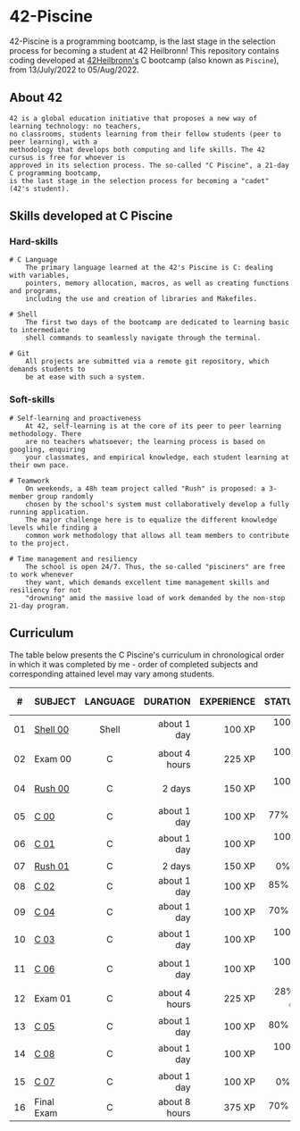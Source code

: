 # 42-Piscine
42-Piscine is a programming bootcamp, is the last stage in the selection process for becoming a student at 42 Heilbronn!
This repository contains coding developed at [42Heilbronn's](https://www.42heilbronn.de/) C bootcamp (also known as `Piscine`), from 13/July/2022 to 05/Aug/2022.

## About 42

	42 is a global education initiative that proposes a new way of learning technology: no teachers,
	no classrooms, students learning from their fellow students (peer to peer learning), with a
	methodology that develops both computing and life skills. The 42 cursus is free for whoever is
	approved in its selection process. The so-called "C Piscine", a 21-day C programming bootcamp,
	is the last stage in the selection process for becoming a "cadet" (42's student).

## Skills developed at C Piscine

### Hard-skills
	# C Language
		The primary language learned at the 42's Piscine is C: dealing with variables,
		pointers, memory allocation, macros, as well as creating functions and programs,
		including the use and creation of libraries and Makefiles.

	# Shell
		The first two days of the bootcamp are dedicated to learning basic to intermediate
		shell commands to seamlessly navigate through the terminal.

	# Git
		All projects are submitted via a remote git repository, which demands students to
		be at ease with such a system.

### Soft-skills
	# Self-learning and proactiveness
		At 42, self-learning is at the core of its peer to peer learning methodology. There
		are no teachers whatsoever; the learning process is based on googling, enquiring
		your classmates, and empirical knowledge, each student learning at their own pace.

	# Teamwork
		On weekends, a 48h team project called "Rush" is proposed: a 3-member group randomly
		chosen by the school's system must collaboratively develop a fully running application.
		The major challenge here is to equalize the different knowledge levels while finding a
		common work methodology that allows all team members to contribute to the project.

	# Time management and resiliency
		The school is open 24/7. Thus, the so-called "pisciners" are free to work whenever
		they want, which demands excellent time management skills and resiliency for not
		"drowning" amid the massive load of work demanded by the non-stop 21-day program.

## Curriculum

The table below presents the C Piscine's curriculum in chronological order in which it was completed by me - order of completed subjects and corresponding attained level may vary among students.

|#	|SUBJECT							|LANGUAGE	|DURATION		|EXPERIENCE	|STATUS						|ATTAINED LEVEL	|
|:-:|:--								|:-:		|--:			|--:		|--:						|:--			|
|01	|[Shell 00](./c_piscine_shell_00)	|Shell		|about 1 day	|100 XP		|100% :heavy_check_mark:	|level 0 - 97%	|
|02	|Exam 00							|C			|about 4 hours	|225 XP		|100% :heavy_check_mark:		|level 2 - 64%	|
|04	|[Rush 00](./c_piscine_rush_00)		|C			|2 days			|150 XP		|100% :heavy_check_mark:|level 3 - 59%	|
|05	|[C 00](./c_piscine_c_00)			|C			|about 1 day	|100 XP		|77% :heavy_check_mark:	|level 4 - 04%	|
|06	|[C 01](./c_piscine_c_01)			|C			|about 1 day	|100 XP		|100% :heavy_check_mark:	|level 4 - 58%	|
|07	|[Rush 01](./c_piscine_rush_01)		|C			|2 days			|150 XP		|0% :x:						|-				|
|08	|[C 02](./c_piscine_c_02)			|C			|about 1 day	|100 XP		|85% :heavy_check_mark:		|level 5 - 02%	|
|09	|[C 04](./c_piscine_c_03)			|C			|about 1 day	|100 XP		|70% :heavy_check_mark:	|level 5 - 35%	|
|10	|[C 03](./c_piscine_c_04)			|C			|about 1 day	|100 XP		|100% :heavy_check_mark:	|level 5 - 83%	|
|11	|[C 06](./c_piscine_c_06)			|C			|about 1 day	|100 XP		|100% :heavy_check_mark:	|level 6 - 26%	|
|12	|Exam 01							|C			|about 4 hours	|225 XP		|28% :🩹:		|level 6 - 52%	|
|13	|[C 05](./c_piscine_c_05)			|C			|about 1 day	|100 XP		|80% :heavy_check_mark:		|level 6 - 85%	|
|14	|[C 08](./c_piscine_c_08)			|C			|about 1 day	|100 XP		|100% :heavy_check_mark:	|level 7 - 24%	|
|15	|[C 07](./c_piscine_c_07)			|C			|about 1 day	|100 XP		|0% :x:					|-				|
|16	|Final Exam							|C			|about 8 hours	|375 XP		|70% :heavy_check_mark:		|level 8 - 18%	|
